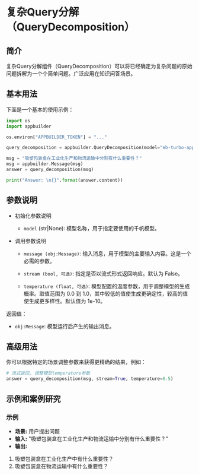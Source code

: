 # 复杂Query分解（QueryDecomposition）

## 简介
复杂Query分解组件（QueryDecomposition）可以将已经确定为复杂问题的原始问题拆解为一个个简单问题。广泛应用在知识问答场景。

## 基本用法

下面是一个基本的使用示例：

```python
import os
import appbuilder

os.environ["APPBUILDER_TOKEN"] = "..."

query_decomposition = appbuilder.QueryDecomposition(model="eb-turbo-appbuilder")

msg = "吸塑包装盒在工业化生产和物流运输中分别有什么重要性？"
msg = appbuilder.Message(msg)
answer = query_decomposition(msg)

print("Answer: \n{}".format(answer.content))
```

## 参数说明

* 初始化参数说明

  - `model` (str|None): 模型名称，用于指定要使用的千帆模型。

* 调用参数说明

  - `message (obj:Message)`: 输入消息，用于模型的主要输入内容。这是一个必需的参数。

  - `stream (bool, 可选)`: 指定是否以流式形式返回响应。默认为 False。

  - `temperature (float, 可选)`: 模型配置的温度参数，用于调整模型的生成概率。取值范围为 0.0 到 1.0，其中较低的值使生成更确定性，较高的值使生成更多样性。默认值为 1e-10。

返回值：

- `obj:Message`: 模型运行后产生的输出消息。

## 高级用法

你可以根据特定的场景调整参数来获得更精确的结果，例如：

```python
# 流式返回, 调整模型temperature参数
answer = query_decomposition(msg, stream=True, temperature=0.5)
```

## 示例和案例研究

### 示例

- **场景:** 用户提出问题
- **输入:** "吸塑包装盒在工业化生产和物流运输中分别有什么重要性？"
- **输出:** 
1. 吸塑包装盒在工业化生产中有什么重要性？
2. 吸塑包装盒在物流运输中有什么重要性？